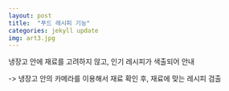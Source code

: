 ```yaml
---
layout: post
title:  "푸드 레시피 기능"
categories: jekyll update
img: art3.jpg
---
```

 

냉장고 안에 재료를 고려하지 않고, 인기 레시피가 색출되어 안내   

  -> 냉장고 안의 카메라를 이용해서 재료 확인 후, 재료에 맞는 레시피 검출
